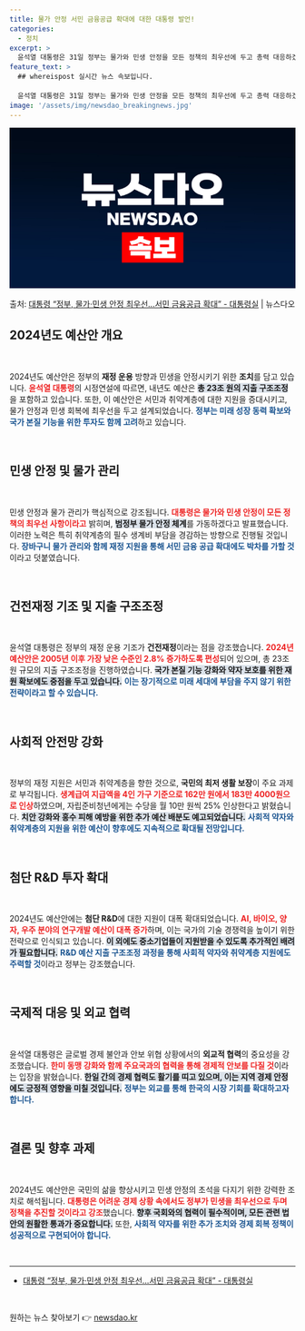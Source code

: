 ```yaml
---
title: 물가 안정 서민 금융공급 확대에 대한 대통령 발언!
categories:
  - 정치
excerpt: >
  윤석열 대통령은 31일 정부는 물가와 민생 안정을 모든 정책의 최우선에 두고 총력 대응하겠다고 밝혔다. 아울…
feature_text: >
  ## whereispost 실시간 뉴스 속보입니다.

  윤석열 대통령은 31일 정부는 물가와 민생 안정을 모든 정책의 최우선에 두고 총력 대응하겠다고 밝혔다. 아울…
image: '/assets/img/newsdao_breakingnews.jpg'
---
```


![뉴스다오 속보](/assets/img/newsdao_breakingnews.jpg)

<p>출처: <a href="https://newsdao.kr/2369" rel="dofollow">대통령 “정부, 물가·민생 안정 최우선…서민 금융공급 확대” - 대통령실</a> | 뉴스다오</p>

<h2 data-ke-size="size26">2024년도 예산안 개요</h2>

<p data-ke-size="size16">&nbsp;</p>

2024년도 예산안은 정부의 <b>재정 운용</b> 방향과 민생을 안정시키기 위한 <b>조치</b>를 담고 있습니다. <b><span style="color: #ee2323;">윤석열 대통령</span></b>의 시정연설에 따르면, 내년도 예산은 <b><span style="background-color: #21538527;">총 23조 원의 지출 구조조정</span></b>을 포함하고 있습니다. 또한, 이 예산안은 서민과 취약계층에 대한 지원을 증대시키고, 물가 안정과 민생 회복에 최우선을 두고 설계되었습니다. <b><span style="color: #1a5490;">정부는 미래 성장 동력 확보와 국가 본질 기능을 위한 투자도 함께 고려</span></b>하고 있습니다.</p>

<p data-ke-size="size16">&nbsp;</p>

<h2 data-ke-size="size26">민생 안정 및 물가 관리</h2>

<p data-ke-size="size16">&nbsp;</p>

민생 안정과 물가 관리가 핵심적으로 강조됩니다. <b><span style="color: #ee2323;">대통령은 물가와 민생 안정이 모든 정책의 최우선 사항이라고</span></b> 밝히며, <b><span style="background-color: #21538527;">범정부 물가 안정 체계</span></b>를 가동하겠다고 발표했습니다. 이러한 노력은 특히 취약계층의 필수 생계비 부담을 경감하는 방향으로 진행될 것입니다. <b><span style="color: #1a5490;">장바구니 물가 관리와 함께 재정 지원을 통해 서민 금융 공급 확대에도 박차를 가할 것</span></b>이라고 덧붙였습니다. 

<p data-ke-size="size16">&nbsp;</p>

<h2 data-ke-size="size26">건전재정 기조 및 지출 구조조정</h2>

<p data-ke-size="size16">&nbsp;</p>

윤석열 대통령은 정부의 재정 운용 기조가 <b>건전재정</b>이라는 점을 강조했습니다. <b><span style="color: #ee2323;">2024년 예산안은 2005년 이후 가장 낮은 수준인 2.8% 증가하도록 편성</span></b>되어 있으며, 총 23조 원 규모의 지출 구조조정을 진행하였습니다. <b><span style="background-color: #21538527;">국가 본질 기능 강화와 약자 보호를 위한 재원 확보에도 중점을 두고 있습니다.</span></b> <b><span style="color: #1a5490;">이는 장기적으로 미래 세대에 부담을 주지 않기 위한 전략이라고 할 수 있습니다.</span></b>

<p data-ke-size="size16">&nbsp;</p>

<h2 data-ke-size="size26">사회적 안전망 강화</h2>

<p data-ke-size="size16">&nbsp;</p>

정부의 재정 지원은 서민과 취약계층을 향한 것으로, <b>국민의 최저 생활 보장</b>이 주요 과제로 부각됩니다. <b><span style="color: #ee2323;">생계급여 지급액을 4인 가구 기준으로 162만 원에서 183만 4000원으로 인상</span></b>하였으며, 자립준비청년에게는 수당을 월 10만 원씩 25% 인상한다고 밝혔습니다. <b><span style="background-color: #21538527;">치안 강화와 홍수 피해 예방을 위한 추가 예산 배분도 예고되었습니다.</span></b> <b><span style="color: #1a5490;">사회적 약자와 취약계층의 지원을 위한 예산이 향후에도 지속적으로 확대될 전망입니다.</span></b>

<p data-ke-size="size16">&nbsp;</p>

<h2 data-ke-size="size26">첨단 R&D 투자 확대</h2>

<p data-ke-size="size16">&nbsp;</p>

2024년도 예산안에는 <b>첨단 R&D</b>에 대한 지원이 대폭 확대되었습니다. <b><span style="color: #ee2323;">AI, 바이오, 양자, 우주 분야의 연구개발 예산이 대폭 증가</span></b>하며, 이는 국가의 기술 경쟁력을 높이기 위한 전략으로 인식되고 있습니다. <b><span style="background-color: #21538527;">이 외에도 중소기업들이 지원받을 수 있도록 추가적인 배려가 필요합니다.</span></b> <b><span style="color: #1a5490;">R&D 예산 지출 구조조정 과정을 통해 사회적 약자와 취약계층 지원에도 주력할 것</span></b>이라고 정부는 강조했습니다. 

<p data-ke-size="size16">&nbsp;</p>

<h2 data-ke-size="size26">국제적 대응 및 외교 협력</h2>

<p data-ke-size="size16">&nbsp;</p>

윤석열 대통령은 글로벌 경제 불안과 안보 위협 상황에서의 <b>외교적 협력</b>의 중요성을 강조했습니다. <b><span style="color: #ee2323;">한미 동맹 강화와 함께 주요국과의 협력을 통해 경제적 안보를 다질 것</span></b>이라는 입장을 밝혔습니다. <b><span style="background-color: #21538527;">한일 간의 경제 협력도 활기를 띠고 있으며, 이는 지역 경제 안정에도 긍정적 영향을 미칠 것입니다.</span></b> <b><span style="color: #1a5490;">정부는 외교를 통해 한국의 시장 기회를 확대하고자 합니다.</span></b>

<p data-ke-size="size16">&nbsp;</p>

<h2 data-ke-size="size26">결론 및 향후 과제</h2>

<p data-ke-size="size16">&nbsp;</p>

2024년도 예산안은 국민의 삶을 향상시키고 민생 안정의 초석을 다지기 위한 강력한 조치로 해석됩니다. <b><span style="color: #ee2323;">대통령은 어려운 경제 상황 속에서도 정부가 민생을 최우선으로 두며 정책을 추진할 것이라고 강조</span></b>했습니다. <b><span style="background-color: #21538527;">향후 국회와의 협력이 필수적이며, 모든 관련 법안의 원활한 통과가 중요합니다.</span></b> 또한, <b><span style="color: #1a5490;">사회적 약자를 위한 추가 조치와 경제 회복 정책이 성공적으로 구현되어야 합니다.</span></b>

<p data-ke-size="size16">&nbsp;</p> 

<hr>

<ul>
  <li><a href="https://newsdao.kr/2369">대통령 “정부, 물가·민생 안정 최우선…서민 금융공급 확대” - 대통령실</a></li>
</ul>

<p data-ke-size="size16">&nbsp;</p> 

원하는 뉴스 찾아보기 👉 <a href="https://newsdao.kr" rel="dofollow">newsdao.kr</a>


